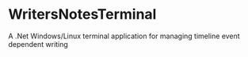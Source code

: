 # WritersNotesTerminal
A .Net Windows/Linux terminal application for managing timeline event dependent writing
